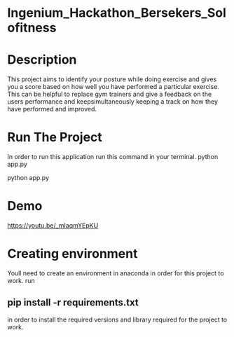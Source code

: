 # Ingenium_Hackathon_Bersekers_Solofitness

# Description
This project aims to identify your posture while doing exercise and gives you a score based on how well you have performed a particular exercise. This can be helpful to replace gym trainers and give a feedback on the users performance and keepsimultaneously keeping a track on how they have performed and improved.

# Run The Project
In order to run this application run this command in your terminal. python app.py

python app.py

# Demo
https://youtu.be/_mIaqmYEpKU

# Creating environment
Youll need to create an environment in anaconda in order for this project to work.
run <h2>pip install -r requirements.txt</h2> in order to install the required versions and library required for the project to work.
